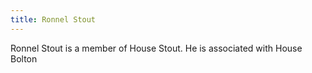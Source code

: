 ```yaml
---
title: Ronnel Stout
---
```


Ronnel Stout is a member of House Stout. He is associated with House Bolton


